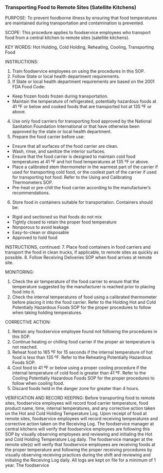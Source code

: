 ### Transporting Food to Remote Sites (Satellite Kitchens)

PURPOSE: To prevent foodborne illness by ensuring that food temperatures are
maintained during transportation and contamination is prevented.

SCOPE: This procedure applies to foodservice employees who transport food from a
central kitchen to remote sites (satellite kitchens).

KEY WORDS: Hot Holding, Cold Holding, Reheating, Cooling, Transporting Food

INSTRUCTIONS:
1. Train foodservice employees on using the procedures in this SOP.
2. Follow State or local health department requirements.
3. If State or local health department requirements are based on the 2001 FDA Food Code:
  * Keep frozen foods frozen during transportation.
  * Maintain the temperature of refrigerated, potentially hazardous foods at 41 ºF or below and cooked foods that are transported hot at 135 ºF or above.
4. Use only food carriers for transporting food approved by the National Sanitation Foundation International or that have otherwise been approved by the state or local health department.
5. Prepare the food carrier before use:
  * Ensure that all surfaces of the food carrier are clean.
  * Wash, rinse, and sanitize the interior surfaces.
  * Ensure that the food carrier is designed to maintain cold food temperatures at 41 ºF and hot food temperatures at 135 ºF or above.
  * Place a calibrated stem thermometer in the warmest part of the carrier if used for transporting cold food, or the coolest part of the carrier if used for transporting hot food. Refer to the Using and Calibrating Thermometers SOP.
  * Pre-heat or pre-chill the food carrier according to the manufacturer’s recommendations.
6. Store food in containers suitable for transportation. Containers should be:
  * Rigid and sectioned so that foods do not mix
  * Tightly closed to retain the proper food temperature
  * Nonporous to avoid leakage
  * Easy-to-clean or disposable
  * Approved to hold food

INSTRUCTIONS, continued:
7. Place food containers in food carriers and transport the food in clean trucks, if applicable, to remote sites as quickly as possible.
8. Follow Receiving Deliveries SOP when food arrives at remote site.

MONITORING:
1. Check the air temperature of the food carrier to ensure that the temperature suggested by the manufacturer is reached prior to placing food into it.
2. Check the internal temperatures of food using a calibrated thermometer before placing it into the food carrier. Refer to the Holding Hot and Cold Potentially Hazardous Foods SOP for the proper procedures to follow when taking holding temperatures.

CORRECTIVE ACTION:
1. Retrain any foodservice employee found not following the procedures in this SOP.
2. Continue heating or chilling food carrier if the proper air temperature is not reached.
3. Reheat food to 165 ºF for 15 seconds if the internal temperature of hot food is less than 135 ºF. Refer to the Reheating Potentially Hazardous Foods SOP.
4. Cool food to 41 ºF or below using a proper cooling procedure if the internal temperature of cold food is greater than 41 ºF. Refer to the Cooling Potentially Hazardous Foods SOP for the proper procedures to follow when cooling food.
5. Discard foods held in the danger zone for greater than 4 hours.

VERIFICATION AND RECORD KEEPING:
Before transporting food to remote sites, foodservice employees will record food carrier
temperature, food product name, time, internal temperatures, and any corrective action
taken on the Hot and Cold Holding Temperature Log. Upon receipt of food at remote
sites, foodservice employees will record receiving temperatures and corrective action
taken on the Receiving Log. The foodservice manager at central kitchens will verify that
foodservice employees are following this SOP by visually observing employees and
reviewing and initialing the Hot and Cold Holding Temperature Log daily. The
foodservice manager at the remote site(s) will verify that foodservice employees are
receiving foods at the proper temperature and following the proper receiving procedures
by visually observing receiving practices during the shift and reviewing and initialing the
Receiving Log daily. All logs are kept on file for a minimum of 1 year. The foodservice

